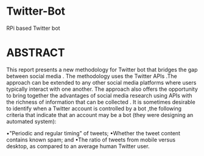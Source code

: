 # Twitter-Bot
RPi based Twitter bot 

# ABSTRACT
This report presents a new methodology for Twitter bot that bridges the gap between social media . The methodology uses the Twitter APIs .The approach can be extended to any other social media platforms where users typically interact with one another. The approach also offers the opportunity to bring together the advantages of social media research using APIs with the richness of information that can be collected .
It is sometimes desirable to identify when a Twitter account is controlled by a bot ,the following criteria that indicate that an account may be a bot (they were designing an automated system):

•"Periodic and regular timing" of tweets;
•Whether the tweet content contains known spam; and
•The ratio of tweets from mobile versus desktop, as compared to an average human Twitter user.
